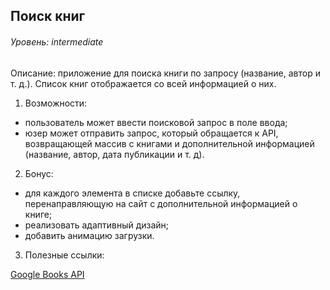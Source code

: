 ## Поиск книг

###### Уровень: intermediate

Описание: приложение для поиска книги по запросу (название, автор и т. д.). Список книг отображается со всей информацией о них.

1. Возможности:

- пользователь может ввести поисковой запрос в поле ввода;
- юзер может отправить запрос, который обращается к API, возвращающей массив с книгами и дополнительной информацией (название, автор, дата публикации и т. д).

2. Бонус:

- для каждого элемента в списке добавьте ссылку, перенаправляющую на сайт с дополнительной информацией о книге;
- реализовать адаптивный дизайн;
- добавить анимацию загрузки.

3. Полезные ссылки:

[Google Books API](https://developers.google.com/books)
